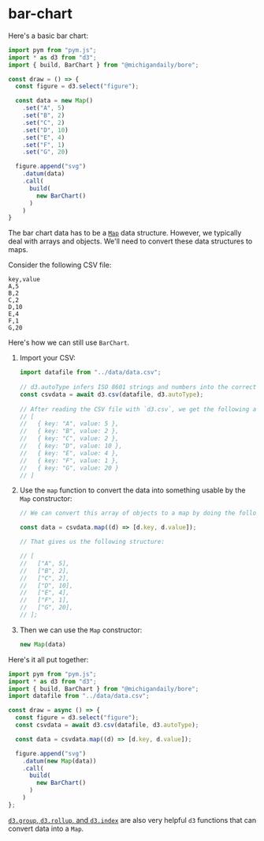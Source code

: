 # bar-chart

Here's a basic bar chart:

```javascript
import pym from "pym.js";
import * as d3 from "d3";
import { build, BarChart } from "@michigandaily/bore";

const draw = () => {
  const figure = d3.select("figure");

  const data = new Map()
    .set("A", 5)
    .set("B", 2)
    .set("C", 2)
    .set("D", 10)
    .set("E", 4)
    .set("F", 1)
    .set("G", 20)

  figure.append("svg")
    .datum(data)
    .call(
      build(
        new BarChart()
      )
    )
}
```

The bar chart data has to be a [`Map`](https://developer.mozilla.org/en-US/docs/Web/JavaScript/Reference/Global_Objects/Map) data structure. However, we typically deal with arrays and objects. We'll need to convert these data structures to maps.

Consider the following CSV file:

```csv
key,value
A,5
B,2
C,2
D,10
E,4
F,1
G,20
```

Here's how we can still use `BarChart`.

1. Import your CSV:

   ```javascript
   import datafile from "../data/data.csv";
 
   // d3.autoType infers ISO 8601 strings and numbers into the correct JavaScript types
   const csvdata = await d3.csv(datafile, d3.autoType);
 
   // After reading the CSV file with `d3.csv`, we get the following as `data`:
   // [
   //   { key: "A", value: 5 },
   //   { key: "B", value: 2 },
   //   { key: "C", value: 2 },
   //   { key: "D", value: 10 },
   //   { key: "E", value: 4 },
   //   { key: "F", value: 1 },
   //   { key: "G", value: 20 }
   // ]
   ```

2. Use the `map` function to convert the data into something usable by the `Map` constructor:

   ```javascript
   // We can convert this array of objects to a map by doing the following:
   
   const data = csvdata.map((d) => [d.key, d.value]);
   
   // That gives us the following structure:
   
   // [
   //   ["A", 5],
   //   ["B", 2],
   //   ["C", 2],
   //   ["D", 10],
   //   ["E", 4],
   //   ["F", 1],
   //   ["G", 20],
   // ];
   ```

3. Then we can use the `Map` constructor:

   ```javascript
   new Map(data)
   ```

Here's it all put together:

```javascript
import pym from "pym.js";
import * as d3 from "d3";
import { build, BarChart } from "@michigandaily/bore";
import datafile from "../data/data.csv";

const draw = async () => {
  const figure = d3.select("figure");
  const csvdata = await d3.csv(datafile, d3.autoType);

  const data = csvdata.map((d) => [d.key, d.value]);

  figure.append("svg")
    .datum(new Map(data))
    .call(
      build(
        new BarChart()
      )
    )
};
```

[`d3.group`, `d3.rollup`, and `d3.index`](https://observablehq.com/@d3/d3-group) are also very helpful `d3` functions that can convert data into a `Map`.
